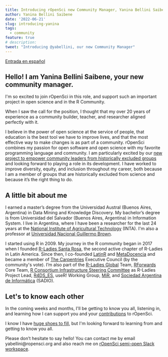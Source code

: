 ```yaml
---
title: Introducing rOpenSci new Community Manager, Yanina Bellini Saibene
author: Yanina Bellini Saibene
date: '2022-06-21'
slug: introducing-yanina
tags:
  - community
feature: true  
# description: 
tweet: "Introducing @yabellini, our new Community Manager" 
---
```


[Entrada en español](/blog/2022/06/21/introducing-yanina-es/)

## Hello! I am Yanina Bellini Saibene, your new community manager.

I'm so excited to join rOpenSci in this role, and support such an important project in open science and in the R Community.

When I saw the call for the position, I thought that my over 20 years of experience as a community builder, teacher, and researcher aligned perfectly with it.

I believe in the power of open science at the service of people, that education is the best tool we have to improve lives, and that the most effective way to make changes is as part of a community. rOpenSci combines my passion for open software and open science with my favorite programming language and community. I am particularly excited by our [new project to empower community leaders from historically excluded groups](/blog/2021/12/20/inclusive-leadership-program/) and looking forward to playing a role in its development. I have worked to improve diversity, equity, and inclusion throughout my career, both because I am a member of groups that are historically excluded from science and because it’s the right thing to do.

## A little bit about me

I earned a master’s degree from the Universidad Austral (Buenos Aires, Argentina) in Data Mining and Knowledge Discovery. My bachelor’s degree is from Universidad del Salvador (Buenos Aires, Argentina) in Information System. I live in Argentina, where I have been a researcher for the last 24 years at the [National Institute of Agricultural Technology](https://www.argentina.gob.ar/inta) (INTA). I'm also a professor at [Universidad Nacional Guillermo Brown](https://www.unab.edu.ar/).

I started using R in 2009. My journey in the R community began in 2017 when I founded [R-Ladies Santa Rosa](https://www.meetup.com/es/rladies-santa-rosa/), the second active chapter of R-Ladies in Latin America. Since then, I co-founded [LatinR](https://latin-r.com/) and [MetaDocencia](https://www.metadocencia.org/) and became a member of [The Carpentries](https://carpentries.org/) Executive Council (by the community's vote). I’m also part of the [R-Ladies Global](https://rladies.org/) Team, [RForwards](https://forwards.github.io/) Core Team, [R Consortium Infrastructure Steering Committee](https://www.r-consortium.org/about/governance) as R-Ladies Project Lead, [R4DS_ES](https://github.com/cienciadedatos), useR! Working Group, [MiR](https://mircommunity.com), and [Sociedad Argentina de Informática](https://www.sadio.org.ar/) (SADIO).


## Let's to know each other

In the coming weeks and months, I'll be getting to know you all, listening in, and learning how I can support you and your [contributions](https://contributing.ropensci.org/index.html) to rOpenSci. 

I know I have [huge shoes to fill](/blog/2022/01/14/msg-from-stefanie/), but I'm looking forward to learning from and getting to know you all.

Please don’t hesitate to say hello! You can contact me by email yabellini\@ropensci.org and also reach me on [rOpenSci semi-open Slack workspace](https://contributing.ropensci.org/resources.html?q=slack#channels). 